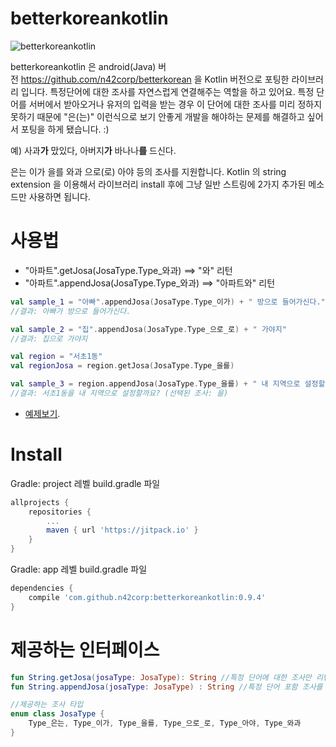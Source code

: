 betterkoreankotlin
==================

![betterkoreankotlin](https://raw.githubusercontent.com/n42corp/betterkorean/master/hm.jpg)

betterkoreankotlin 은 android(Java) 버전 https://github.com/n42corp/betterkorean 을 Kotlin 버전으로 포팅한 라이브러리 입니다.
특정단어에 대한 조사를 자연스럽게 연결해주는 역할을 하고 있어요. 특정 단어를 서버에서 받아오거나 유저의 입력을 받는 경우 이 단어에 대한 조사를 미리 정하지 못하기 때문에 "은(는)" 이런식으로 보기 안좋게 개발을 해야하는 문제를 해결하고 싶어서 포팅을 하게 됐습니다. :)

예) 사과**가** 맜있다, 아버지**가** 바나나**를** 드신다.

은는 이가 을를 와과 으로(로) 아야 등의 조사를 지원합니다.
Kotlin 의 string extension 을 이용해서 라이브러리 install 후에 그냥 일반 스트링에 2가지 추가된 메소드만 사용하면 됩니다.

사용법
======

* "아파트".getJosa(JosaType.Type_와과) ==> "와" 리턴
* "아파트".appendJosa(JosaType.Type_와과) ==> "아파트와" 리턴

```Kotlin
val sample_1 = "아빠".appendJosa(JosaType.Type_이가) + " 방으로 들어가신다."
//결과: 아빠가 방으로 들어가신다.

val sample_2 = "집".appendJosa(JosaType.Type_으로_로) + " 가야지"
//결과: 집으로 가야지

val region = "서초1동"
val regionJosa = region.getJosa(JosaType.Type_을를)

val sample_3 = region.appendJosa(JosaType.Type_을를) + " 내 지역으로 설정할까요? (선택된 조사: $regionJosa)"
//결과: 서초1동을 내 지역으로 설정할까요? (선택된 조사: 을)
```

* [예제보기](https://github.com/n42corp/betterkoreankotlin/blob/master/app/src/main/java/com/daangn/www/betterkoreankotlinsample/MainActivity.kt).

Install
=======

Gradle: project 레벨 build.gradle 파일
```groovy
allprojects {
	repositories {
		...
		maven { url 'https://jitpack.io' }
	}
}
```

Gradle: app 레벨 build.gradle 파일
```groovy
dependencies {
	compile 'com.github.n42corp:betterkoreankotlin:0.9.4'
}
```

제공하는 인터페이스
===================

```Kotlin
fun String.getJosa(josaType: JosaType): String //특정 단어에 대한 조사만 리턴 
fun String.appendJosa(josaType: JosaType) : String //특정 단어 포함 조사를 붙여 리턴

//제공하는 조사 타입
enum class JosaType {
    Type_은는, Type_이가, Type_을를, Type_으로_로, Type_아야, Type_와과
}
```

